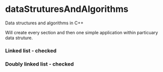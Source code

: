 # dataStruturesAndAlgorithms

Data structures and algorithms in C++

Will create every section and then one simple application within particuary data struture.
<h3>Linked list - checked</h3>
<h3>Doubly linked list - checked</h3>
